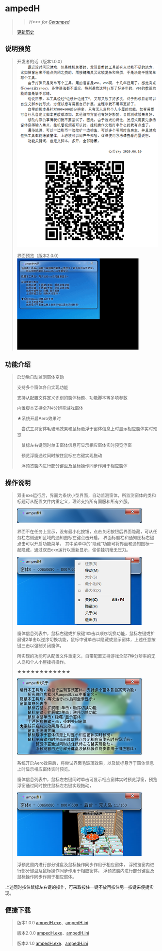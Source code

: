 # ampedH
>>*H\*\*\* for [Getamped](http://bfo.sdo.com/)*
>
>[更新历史](WHATSNEW.md)
## 说明预览
> 
> 开发者的话（版本1.0.0）
> ![开发者的话](ampedH_1.0.0/ampedH_readme.png "ampedH说明")
> 
> 界面预览（版本2.0.0）
> ![界面预览](ampedH_2.0.0/ampedH_preview.gif "ampedH预览")
> 
## 功能介绍
>
>启动后自动监测窗体变动
>
>支持多个窗体各自实现功能
>
>支持从配置文件定义识别的窗体标题、功能脚本等多项参数
>
>内置脚本支持全7种分辨率游戏窗体
>
>★系统开启Aero效果时
>
>　尝试工具窗体毛玻璃效果和鼠标悬浮于窗体信息上时显示相应窗体实时预览
>
>　鼠标左右键同时单击窗体信息可显示相应窗体实时预览浮窗
>
>　预览浮窗通过同时按住鼠标左右键实现拖动
>
>　浮预览窗内进行部分键盘及鼠标操作同步作用于相应窗体
> 
## 操作说明
>
>双击exe运行后，界面为条状小型界面，自动监测窗体，所监测窗体的类和标题可从配置文件内重定义，理论支持所有国服和所有外服。
>
>![截图1](ampedH_explain1.png "ampedH说明截图1")
>
>界面不在任务上显示，没有最小化按钮，点击关闭按钮后界面隐藏，可从任务栏右侧通知区域的通知图标左键点击开启，
>界面标题栏和通知图标右键点击可以开启功能菜单，
>其中菜单中的“隐藏”功能可将界面和通知图标一起隐藏，通过双击exe运行以重新显示，偷偷挂机毫无压力。
>
>![截图2](ampedH_explain2.png "ampedH说明截图2")
>
>窗体信息列表中，鼠标右键或扩展键1单击以顺序切换功能，鼠标左键或扩展键2单击以逆序切换功能，鼠标中键单击以隐藏或显示窗体，上述任意按键三击以强制关闭窗体。
>
>所实现的功能可从配置文件重定义，自带配置支持游戏全部7种分辨率的无人岛和个人小屋挂机操作。
>
>★★★★★★★★★★★★
>
>![截图3](ampedH_explain3.png "ampedH说明截图3")
>
>系统开启Aero效果后，将尝试界面毛玻璃效果，以及鼠标悬浮于窗体信息上时显示相应窗体实时预览。
>
>窗体信息列表中，鼠标左右键同时单击可显示相应窗体实时预览浮窗，预览浮窗通过同时按住鼠标左右键实现拖动，
>
>![截图4](ampedH_explain4.png "ampedH说明截图4")
>
>浮预览窗内进行部分键盘及鼠标操作同步作用于相应窗体，
>浮预览窗内进行部分键盘及鼠标操作同步作用于相应窗体，
>浮预览窗内进行部分键盘及鼠标操作同步作用于相应窗体。
>
上述同时按住鼠标左右键的操作，可采取按住一键不放再按住另一按键来便捷实现。
>
## 便捷下载
>
> 版本1.0.0 [ampedH.exe](ampedH_1.0.0/ampedH.exe)、[ampedH.ini](ampedH_1.0.0/ampedH.ini)
>
> 版本2.0.0 [ampedH.exe](ampedH_2.0.0/bin/Release/ampedH.exe)、[ampedH.ini](ampedH_2.0.0/bin/Release/ampedH.ini)
>
> 版本2.1.0 [ampedH.exe](ampedH_2.1.0/bin/Release/ampedH.exe)、[ampedH.ini](ampedH_2.1.0/bin/Release/ampedH.ini)
>

